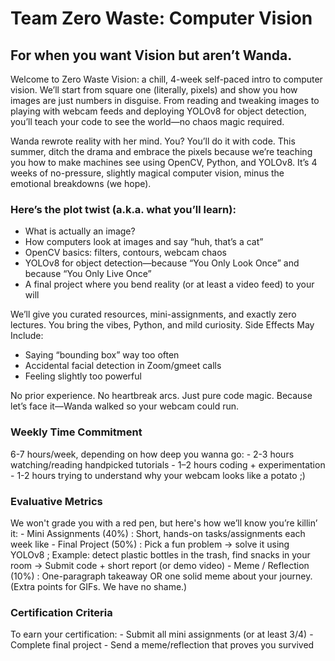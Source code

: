 <h1> Team Zero Waste: Computer Vision </h1>
<h2>For when you want Vision but aren’t Wanda.</h2>

<p>Welcome to Zero Waste Vision: a chill, 4-week self-paced intro to computer vision. We’ll start from square one (literally, pixels) and show you how images are just numbers in disguise. From reading and tweaking images to playing with webcam feeds and deploying YOLOv8 for object detection, you’ll teach your code to see the world—no chaos magic required.</p>

Wanda rewrote reality with her mind. You? You’ll do it with code. This summer, ditch the drama and embrace the pixels because we’re teaching you how to make machines see using OpenCV, Python, and YOLOv8. It’s 4 weeks of no-pressure, slightly magical computer vision, minus the emotional breakdowns (we hope).


<h3>Here’s the plot twist (a.k.a. what you’ll learn):</h3>

- What is actually an image?
- How computers look at images and say “huh, that’s a cat”
- OpenCV basics: filters, contours, webcam chaos
- YOLOv8 for object detection—because “You Only Look Once” and because “You Only Live Once”
- A final project where you bend reality (or at least a video feed) to your will


We’ll give you curated resources, mini-assignments, and exactly zero lectures. You bring the vibes, Python, and mild curiosity.
Side Effects May Include:
- Saying “bounding box” way too often
- Accidental facial detection in Zoom/gmeet calls
- Feeling slightly too powerful


No prior experience. No heartbreak arcs. Just pure code magic.
Because let’s face it—Wanda walked so your webcam could run. 

<h3>Weekly Time Commitment</h3>
6-7 hours/week, depending on how deep you wanna go:
- 2-3 hours watching/reading handpicked tutorials
- 1–2 hours coding + experimentation
- 1-2 hours trying to understand why your webcam looks like a potato ;)

<h3>Evaluative Metrics</h3>
We won't grade you with a red pen, but here's how we’ll know you’re killin’ it:
- Mini Assignments (40%) : Short, hands-on tasks/assignments each week like
- Final Project (50%) : Pick a fun problem → solve it using YOLOv8 ; Example: detect plastic bottles in the trash, find snacks in your room → Submit code + short report (or demo video)
- Meme / Reflection (10%) : One-paragraph takeaway OR one solid meme about your journey. (Extra points for GIFs. We have no shame.)

<h3>Certification Criteria</h3>
To earn your certification:
- Submit all mini assignments (or at least 3/4)
- Complete final project
- Send a meme/reflection that proves you survived




